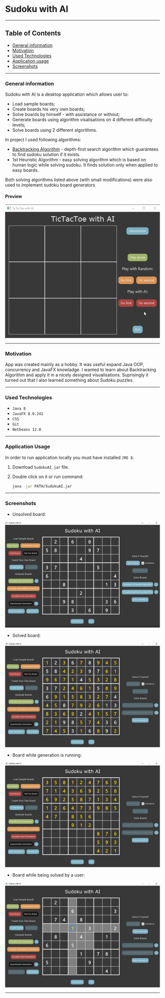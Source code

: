# Sudoku with AI

---

## Table of Contents
* [General information](#general-information)
* [Motivation](#motivation)
* [Used Technologies](#used-technologies)
* [Application usage](#application-usage)
* [Screenshots](#screenshots)

---

### General information

Sudoku with AI is a desktop application which allows user to:
* Load sample boards;
* Create boards his very own boards;
* Solve boards by himself - with assistance or without;
* Generate boards using algorithm visalisations on 4 different difficulty levels;
* Solve boards using 2 different algorithms.

In project I used following algorithms:
* <a href="https://en.wikipedia.org/wiki/Backtracking">Backtracking Algorithm</a> - depth-first search algorithm which guarantees to find sudoku solution if it exists.
* 1st Heuristic Algorithm - easy solving algorithm which is based on human logic while solving sudoku. It finds solution only when applied to easy boards.

Both solving algorithms listed above (with small modifications) were also used to implement sudoku board generators

#### Preview

<img src="https://github.com/KKofta/Tic-Tac-Toe-AI/blob/master/Preview/Preview.gif">

---

### Motivation

App was created mainly as a hobby. It was useful expand Java OOP, concurrency and JavaFX knowladge. I wanted to learn about Backtracking Algorithm and apply it in a nicely designed visualisations. Suprisingly it turned out that I also learned something about Sudoku puzzles.

---

### Used Technologies
* `Java 8`
* `JavaFX 8.0.241`
* `CSS`
* `Git`
* `Netbeans 12.0`

---

### Application Usage
In order to run application locally you must have installed `JRE 8`. 

1. Download `SudokuAI.jar` file. 

2. Double click on it or run command: 
    ```bash
    java -jar PATH/SudokuAI.jar
    ```

---

### Screenshots

* Unsolved board:
<img src="https://github.com/KKofta/Sudoku-AI/blob/master/Preview/View.png">

* Solved board:
<img src="https://github.com/KKofta/Sudoku-AI/blob/master/Preview/Solved.png">

* Board while generation is running:
<img src="https://github.com/KKofta/Sudoku-AI/blob/master/Preview/Generation.png">

* Board while being solved by a user:
<img src="https://github.com/KKofta/Sudoku-AI/blob/master/Preview/Solving.png">

---
